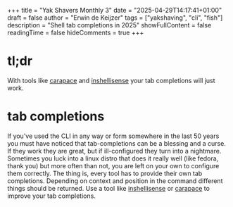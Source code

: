 +++
title = "Yak Shavers Monthly 3"
date = "2025-04-29T14:17:41+01:00"
draft = false
author = "Erwin de Keijzer"
tags = ["yakshaving", "cli", "fish"]
description = "Shell tab completions in 2025"
showFullContent = false
readingTime = false
hideComments = true
+++

# tl;dr

With tools like [carapace](https://carapace.sh/) and [inshellisense](https://github.com/microsoft/inshellisense) your tab completions will just work.

# tab completions

If you've used the CLI in any way or form somewhere in the last 50 years you must have noticed that tab-completions can be a blessing and a curse. If they work they are great, but if ill-configured they turn into a nightmare. Sometimes you luck into a linux distro that does it really well (like fedora, thank you) but more often than not, you are left on your own to configure them correctly. The thing is, every tool has to provide their own tab completions. Depending on context and position in the command different things should be returned. Use a tool like [inshellisense](https://github.com/microsoft/inshellisense) or [carapace](https://carapace.sh/) to improve your tab completions.
